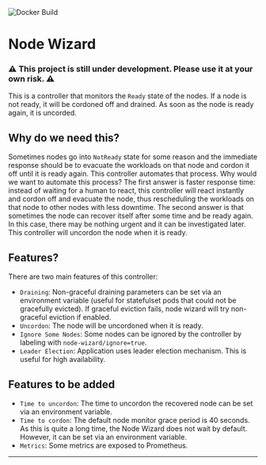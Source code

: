 ![Docker Build](https://github.com/cnwizards/node-wizard/actions/workflows/main.yml/badge.svg?branch=main)
# Node Wizard

### ⚠️ This project is still under development. Please use it at your own risk. ⚠️
This is a controller that monitors the `Ready` state of the nodes. If a node is not ready, it will be cordoned off and drained. As soon as the node is ready again, it is uncorded.

## Why do we need this?
Sometimes nodes go into `NotReady` state for some reason and the immediate response should be to evacuate the workloads on that node and cordon it off until it is ready again. This controller automates that process. Why would we want to automate this process? The first answer is faster response time: instead of waiting for a human to react, this controller will react instantly and cordon off and evacuate the node, thus rescheduling the workloads on that node to other nodes with less downtime. The second answer is that sometimes the node can recover itself after some time and be ready again. In this case, there may be nothing urgent and it can be investigated later. This controller will uncordon the node when it is ready.

## Features?
There are two main features of this controller:

* `Draining`: Non-graceful draining parameters can be set via an environment variable (useful for statefulset pods that could not be gracefully evicted). If graceful eviction fails, node wizard will try non-graceful eviction if enabled.
* `Uncordon`: The node will be uncordoned when it is ready.
* `Ignore Some Nodes`: Some nodes can be ignored by the controller by labeling with `node-wizard/ignore=true`.
* `Leader Election`: Application uses leader election mechanism. This is useful for high availability.

## Features to be added
* `Time to uncordon`: The time to uncordon the recovered node can be set via an environment variable.
* `Time to cordon`: The default node monitor grace period is 40 seconds. As this is quite a long time, the Node Wizard does not wait by default. However, it can be set via an environment variable.
* `Metrics`: Some metrics are exposed to Prometheus.
---
